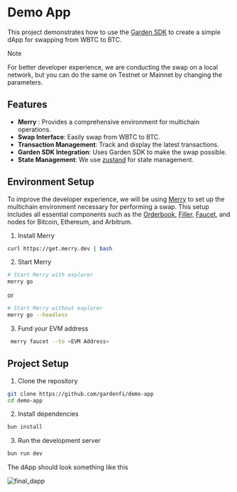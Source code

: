 # Demo App

This project demonstrates how to use the [Garden SDK](https://docs.garden.finance/developers/sdk/) to create a simple dApp for swapping from WBTC to BTC.

> [!NOTE]
> For better developer experience, we are conducting the swap on a local network, but you can do the same on Testnet or Mainnet by changing the parameters.

## Features

- **Merry** : Provides a comprehensive environment for multichain operations. 
- **Swap Interface**: Easily swap from WBTC to BTC.
- **Transaction Management**: Track and display the latest transactions.
- **Garden SDK Integration**: Uses Garden SDK to make the swap possible.
- **State Management**: We use [zustand](https://zustand-demo.pmnd.rs/) for state management.

## Environment Setup

To improve the developer experience, we will be using [Merry](https://docs.garden.finance/developers/merry/) to set up the multichain environment necessary for performing a swap. This setup includes all essential components such as the [Orderbook](https://docs.garden.finance/developers/fundamentals/orderbook/), [Filler](https://docs.garden.finance/developers/fundamentals/filler/), [Faucet](https://www.alchemy.com/faucets#faucets-switchback-right-light), and nodes for Bitcoin, Ethereum, and Arbitrum.

1. Install Merry

```bash
curl https://get.merry.dev | bash
```

2. Start Merry

```bash
# Start Merry with explorer
merry go
```

or

```bash
# Start Merry without explorer
merry go --headless
```

3. Fund your EVM address

```bash
 merry faucet --to <EVM Address>
```

## Project Setup

1. Clone the repository

```bash
git clone https://github.com/gardenfi/demo-app
cd demo-app
```

2. Install dependencies

```bash
bun install
```

3. Run the development server

```bash
bun run dev
```

The dApp should look something like this

![final_dapp](https://github.com/user-attachments/assets/41896b69-b2cd-4528-892d-fc2adf31cf4a)

